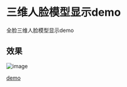 # 三维人脸模型显示demo

全脸三维人脸模型显示demo

## 效果
![image](http://gitlab.dilusense.com/kuangch/face_3d_viewer/raw/master/screen.gif)

[demo](http://10.0.1.50:8000/project/demo/3d_face_viewer/)
